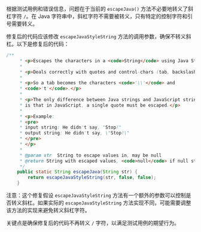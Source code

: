 根据测试用例和错误信息，问题在于当前的 `escapeJava()` 方法不必要地转义了斜杠字符 `/`。在 Java 字符串中，斜杠字符不需要被转义，只有特定的控制字符和引号需要转义。

修复后的代码应该修改 `escapeJavaStyleString` 方法的调用参数，确保不转义斜杠。以下是修复后的代码：

```java
/**
     * <p>Escapes the characters in a <code>String</code> using Java String rules.</p>
     *
     * <p>Deals correctly with quotes and control-chars (tab, backslash, cr, ff, etc.) </p>
     *
     * <p>So a tab becomes the characters <code>'\\'</code> and
     * <code>'t'</code>.</p>
     *
     * <p>The only difference between Java strings and JavaScript strings
     * is that in JavaScript, a single quote must be escaped.</p>
     *
     * <p>Example:
     * <pre>
     * input string: He didn't say, "Stop!"
     * output string: He didn't say, \"Stop!\"
     * </pre>
     * </p>
     *
     * @param str  String to escape values in, may be null
     * @return String with escaped values, <code>null</code> if null string input
     */
    public static String escapeJava(String str) {
        return escapeJavaStyleString(str, false, false);
    }
```

注意：这个修复假设 `escapeJavaStyleString` 方法有一个额外的参数可以控制是否转义斜杠。如果实际的 `escapeJavaStyleString` 方法实现不同，可能需要调整该方法的实现来避免转义斜杠字符。

关键点是确保修复后的代码不再转义 `/` 字符，以满足测试用例的期望行为。